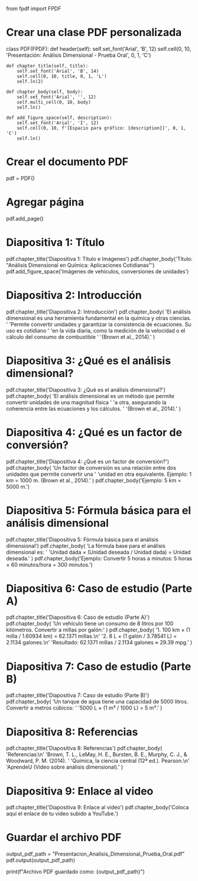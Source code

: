 from fpdf import FPDF

# Crear una clase PDF personalizada
class PDF(FPDF):
    def header(self):
        self.set_font('Arial', 'B', 12)
        self.cell(0, 10, 'Presentación: Análisis Dimensional - Prueba Oral', 0, 1, 'C')

    def chapter_title(self, title):
        self.set_font('Arial', 'B', 14)
        self.cell(0, 10, title, 0, 1, 'L')
        self.ln(2)

    def chapter_body(self, body):
        self.set_font('Arial', '', 12)
        self.multi_cell(0, 10, body)
        self.ln()

    def add_figure_space(self, description):
        self.set_font('Arial', 'I', 12)
        self.cell(0, 10, f'[Espacio para gráfico: {description}]', 0, 1, 'C')
        self.ln()

# Crear el documento PDF
pdf = PDF()

# Agregar página
pdf.add_page()

# Diapositiva 1: Título
pdf.chapter_title('Diapositiva 1: Título e Imágenes')
pdf.chapter_body('Título: "Análisis Dimensional en Química: Aplicaciones Cotidianas"')
pdf.add_figure_space('Imágenes de vehículos, conversiones de unidades')

# Diapositiva 2: Introducción
pdf.chapter_title('Diapositiva 2: Introducción')
pdf.chapter_body(
    'El análisis dimensional es una herramienta fundamental en la química y otras ciencias. '
    'Permite convertir unidades y garantizar la consistencia de ecuaciones. Su uso es cotidiano '
    'en la vida diaria, como la medición de la velocidad o el cálculo del consumo de combustible '
    '(Brown et al., 2014).'
)

# Diapositiva 3: ¿Qué es el análisis dimensional?
pdf.chapter_title('Diapositiva 3: ¿Qué es el análisis dimensional?')
pdf.chapter_body(
    'El análisis dimensional es un método que permite convertir unidades de una magnitud física '
    'a otra, asegurando la coherencia entre las ecuaciones y los cálculos. '
    '(Brown et al., 2014).'
)

# Diapositiva 4: ¿Qué es un factor de conversión?
pdf.chapter_title('Diapositiva 4: ¿Qué es un factor de conversión?')
pdf.chapter_body(
    'Un factor de conversión es una relación entre dos unidades que permite convertir una '
    'unidad en otra equivalente. Ejemplo: 1 km = 1000 m. (Brown et al., 2014).'
)
pdf.chapter_body('Ejemplo: 5 km = 5000 m.')

# Diapositiva 5: Fórmula básica para el análisis dimensional
pdf.chapter_title('Diapositiva 5: Fórmula básica para el análisis dimensional')
pdf.chapter_body(
    'La fórmula base para el análisis dimensional es: '
    'Unidad dada × (Unidad deseada / Unidad dada) = Unidad deseada.'
)
pdf.chapter_body('Ejemplo: Convertir 5 horas a minutos: 5 horas × 60 minutos/hora = 300 minutos.')

# Diapositiva 6: Caso de estudio (Parte A)
pdf.chapter_title('Diapositiva 6: Caso de estudio (Parte A)')
pdf.chapter_body(
    'Un vehículo tiene un consumo de 8 litros por 100 kilómetros. Convertir a millas por galón:'
)
pdf.chapter_body(
    '1. 100 km × (1 milla / 1.60934 km) = 62.1371 millas.\n'
    '2. 8 L × (1 galón / 3.78541 L) = 2.1134 galones.\n'
    'Resultado: 62.1371 millas / 2.1134 galones ≈ 29.39 mpg.'
)

# Diapositiva 7: Caso de estudio (Parte B)
pdf.chapter_title('Diapositiva 7: Caso de estudio (Parte B)')
pdf.chapter_body(
    'Un tanque de agua tiene una capacidad de 5000 litros. Convertir a metros cúbicos: '
    '5000 L × (1 m³ / 1000 L) = 5 m³.'
)

# Diapositiva 8: Referencias
pdf.chapter_title('Diapositiva 8: Referencias')
pdf.chapter_body(
    'Referencias:\n'
    'Brown, T. L., LeMay, H. E., Bursten, B. E., Murphy, C. J., & Woodward, P. M. (2014). '
    'Química, la ciencia central (12ª ed.). Pearson.\n'
    'AprendeU (Video sobre análisis dimensional).'
)

# Diapositiva 9: Enlace al video
pdf.chapter_title('Diapositiva 9: Enlace al video')
pdf.chapter_body('Coloca aquí el enlace de tu video subido a YouTube.')

# Guardar el archivo PDF
output_pdf_path = "Presentacion_Analisis_Dimensional_Prueba_Oral.pdf"
pdf.output(output_pdf_path)

print(f"Archivo PDF guardado como: {output_pdf_path}")
